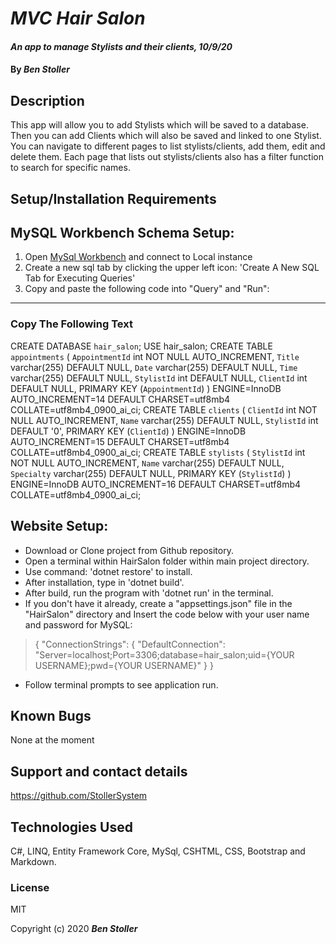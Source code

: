 # _MVC Hair Salon_

#### _An app to manage Stylists and their clients, 10/9/20_

#### By _**Ben Stoller**_

## Description

This app will allow you to add Stylists which will be saved to a database. Then you can add Clients which will also be saved and  linked to one Stylist. You can navigate to different pages to list stylists/clients, add them, edit and delete them. 
Each page that lists out stylists/clients also has a filter function to search for specific names. 

## Setup/Installation Requirements

## MySQL Workbench Schema Setup:
1. Open [MySql Workbench](https://www.mysql.com/products/workbench/) and connect to Local instance
2. Create a new sql tab by clicking the upper left icon: 'Create A New SQL Tab for Executing Queries'
3. Copy and paste the following code into "Query" and "Run":
---
### **Copy The Following Text**
CREATE DATABASE `hair_salon`;
USE hair_salon;
CREATE TABLE `appointments` (
  `AppointmentId` int NOT NULL AUTO_INCREMENT,
  `Title` varchar(255) DEFAULT NULL,
  `Date` varchar(255) DEFAULT NULL,
  `Time` varchar(255) DEFAULT NULL,
  `StylistId` int DEFAULT NULL,
  `ClientId` int DEFAULT NULL,
  PRIMARY KEY (`AppointmentId`)
) ENGINE=InnoDB AUTO_INCREMENT=14 DEFAULT CHARSET=utf8mb4 COLLATE=utf8mb4_0900_ai_ci;
CREATE TABLE `clients` (
  `ClientId` int NOT NULL AUTO_INCREMENT,
  `Name` varchar(255) DEFAULT NULL,
  `StylistId` int DEFAULT '0',
  PRIMARY KEY (`ClientId`)
) ENGINE=InnoDB AUTO_INCREMENT=15 DEFAULT CHARSET=utf8mb4 COLLATE=utf8mb4_0900_ai_ci;
CREATE TABLE `stylists` (
  `StylistId` int NOT NULL AUTO_INCREMENT,
  `Name` varchar(255) DEFAULT NULL,
  `Specialty` varchar(255) DEFAULT NULL,
  PRIMARY KEY (`StylistId`)
) ENGINE=InnoDB AUTO_INCREMENT=16 DEFAULT CHARSET=utf8mb4 COLLATE=utf8mb4_0900_ai_ci;





## Website Setup:
* Download or Clone project from Github repository.
* Open a terminal within HairSalon folder within main project directory.
* Use command: 'dotnet restore' to install.
* After installation, type in 'dotnet build'.
* After build, run the program with 'dotnet run' in the terminal.
* If you don't have it already, create a "appsettings.json" file in the "HairSalon" directory and Insert the code below with your user name and password for MySQL: 

> {
>  "ConnectionStrings": {
>      "DefaultConnection": "Server=localhost;Port=3306;database=hair_salon;uid={YOUR USERNAME};pwd={YOUR USERNAME}"
>  }
>}

* Follow terminal prompts to see application run.


## Known Bugs

None at the moment 

## Support and contact details

https://github.com/StollerSystem

## Technologies Used

C#, LINQ, Entity Framework Core, MySql, CSHTML, CSS, Bootstrap and Markdown.


### License

MIT

Copyright (c) 2020 **_Ben Stoller_**

